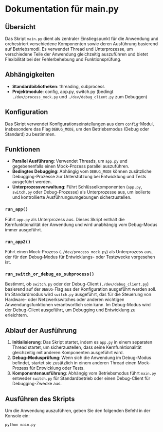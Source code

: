 # Dokumentation für main.py

## Übersicht

Das Skript `main.py` dient als zentraler Einstiegspunkt für die Anwendung und orchestriert verschiedene Komponenten sowie deren Ausführung basierend auf Betriebsmodi. Es verwendet Thread und Unterprozesse, um verschiedene Teile der Anwendung gleichzeitig auszuführen und bietet Flexibilität bei der Fehlerbehebung und Funktionsprüfung.

## Abhängigkeiten

- **Standardbibliotheken**: threading, subprocess
- **Projektmodule**: config, app.py, switch.py (bedingt `./dev/process_mock.py` und `./dev/debug_client.py` zum Debuggen)

## Konfiguration

Das Skript verwendet Konfigurationseinstellungen aus dem `config`-Modul, insbesondere das Flag `DEBUG_MODE`, um den Betriebsmodus (Debug oder Standard) zu bestimmen.

## Funktionen

- **Parallel Ausführung**: Verwendet Threads, um `app.py` und gegebenenfalls einen Mock-Prozess parallel auszuführen.
- **Bedingtes Debugging**: Abhängig vom `DEBUG_MODE` können zusätzliche Debugging-Prozesse zur Unterstützung bei Entwicklung und Tests ausgeführt werden.
- **Unterprozessverwaltung**: Führt Schlüsselkomponenten (`app.py`, `switch.py` oder Debug-Prozesse) als Unterprozesse aus, um isolierte und kontrollierte Ausführungsumgebungen sicherzustellen.

### `run_app()`

Führt `app.py` als Unterprozess aus. Dieses Skript enthält die Kernfunktionalität der Anwendung und wird unabhängig vom Debug-Modus immer ausgeführt.

### `run_app2()`

Führt einen Mock-Prozess (`./dev/process_mock.py`) als Unterprozess aus, der für den Debug-Modus für Entwicklungs- oder Testzwecke vorgesehen ist.

### `run_switch_or_debug_as_subprocess()`

Bestimmt, ob `switch.py` oder der Debug-Client (`./dev/debug_client.py`) basierend auf der `DEBUG`-Flag aus der Konfiguration ausgeführt werden soll. Im Standardmodus wird `switch.py` ausgeführt, das für die Steuerung von Hardware- oder Netzwerkswitches oder anderen wichtigen Anwendungsfunktionen verantwortlich sein kann. Im Debug-Modus wird der Debug-Client ausgeführt, um Debugging und Entwicklung zu erleichtern.

## Ablauf der Ausführung

1. **Initialisierung**: Das Skript startet, indem es `app.py` in einem separaten Thread startet, um sicherzustellen, dass seine Kernfunktionalität gleichzeitig mit anderen Komponenten ausgeführt wird.
2. **Debug-Modusprüfung**: Wenn sich die Anwendung im Debug-Modus befindet, startet sie zusätzlich in einem anderen Thread einen Mock-Prozess für Entwicklung oder Tests.
3. **Komponentenausführung**: Abhängig vom Betriebsmodus führt `main.py` entweder `switch.py` für Standardbetrieb oder einen Debug-Client für Debugging-Zwecke aus.

## Ausführen des Skripts

Um die Anwendung auszuführen, geben Sie den folgenden Befehl in der Konsole ein:

```bash
python main.py
